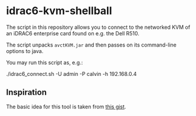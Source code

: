 # idrac6-kvm-shellball

The script in this repository allows you to connect to the networked KVM of an iDRAC6 enterprise card found on e.g. the Dell R510.

The script unpacks `avctKVM.jar` and then passes on its command-line options to java.

You may run this script as, e.g.:
    
 ./idrac6_connect.sh -U admin -P calvin -h 192.168.0.4

## Inspiration

The basic idea for this tool is taken from [this gist](https://gist.github.com/xbb/4fd651c2493ad9284dbcb827dc8886d6).
